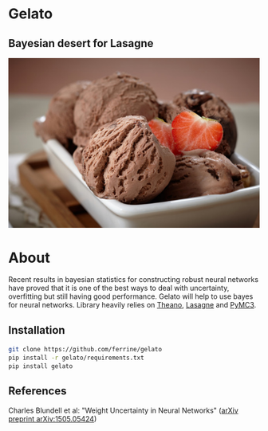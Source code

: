 # Gelato
## Bayesian desert for Lasagne

![](img/gelato.jpg)

# About
Recent results in bayesian statistics for constructing robust neural networks have proved that it is one of the best ways to deal with uncertainty, overfitting but still having good performance. Gelato will help to use bayes for neural networks.
Library heavily relies on [Theano](https://github.com/Theano/Theano), [Lasagne](https://github.com/Lasagne/Lasagne) and [PyMC3](https://github.com/pymc-devs/pymc3).

Installation
------------

```bash
git clone https://github.com/ferrine/gelato
pip install -r gelato/requirements.txt
pip install gelato
```

References
----------
Charles Blundell et al: "Weight Uncertainty in Neural Networks" ([arXiv preprint arXiv:1505.05424](https://arxiv.org/abs/1505.05424))
